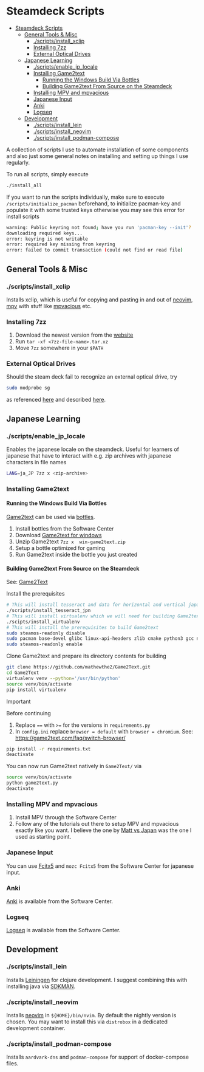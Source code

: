 # Steamdeck Scripts

- [Steamdeck Scripts](#steamdeck-scripts)
  - [General Tools \& Misc](#general-tools--misc)
    - [./scripts/install\_xclip](#scriptsinstall_xclip)
    - [Installing 7zz](#installing-7zz)
    - [External Optical Drives](#external-optical-drives)
  - [Japanese Learning](#japanese-learning)
    - [./scripts/enable\_jp\_locale](#scriptsenable_jp_locale)
    - [Installing Game2text](#installing-game2text)
      - [Running the Windows Build Via Bottles](#running-the-windows-build-via-bottles)
      - [Building Game2text From Source on the Steamdeck](#building-game2text-from-source-on-the-steamdeck)
    - [Installing MPV and mpvacious](#installing-mpv-and-mpvacious)
    - [Japanese Input](#japanese-input)
    - [Anki](#anki)
    - [Logseq](#logseq)
  - [Development](#development)
    - [./scripts/install\_lein](#scriptsinstall_lein)
    - [./scripts/install\_neovim](#scriptsinstall_neovim)
    - [./scripts/install\_podman-compose](#scriptsinstall_podman-compose)

A collection of scripts I use to automate installation of some components and also just some general notes on installing and setting up things I use regularly.

To run all scripts, simply execute
```bash
./install_all
```

If you want to run the scripts individually, make sure to execute `/scripts/initialize_pacman` beforehand, to initialize pacman-key and populate it with some trusted keys otherwise you may see this error for install scripts
```bash
warning: Public keyring not found; have you run 'pacman-key --init'?
downloading required keys...
error: keyring is not writable
error: required key missing from keyring
error: failed to commit transaction (could not find or read file)
```

## General Tools & Misc

### ./scripts/install_xclip

Installs xclip, which is useful for copying and pasting in and out of [neovim](https://neovim.io/), [mpv](https://mpv.io/) with stuff like [mpvacious](https://github.com/Ajatt-Tools/mpvacious) etc.

### Installing 7zz

1. Download the newest version from the [website](https://7-zip.org/download.html)
2. Run `tar -xf <7zz-file-name>.tar.xz`
3. Move `7zz` somewhere in your `$PATH`

### External Optical Drives

Should the steam deck fail to recognize an external optical drive, try
```bash
sudo modprobe sg
```
as referenced [here](https://www.reddit.com/r/SteamDeck/comments/17k1975/how_do_i_use_makemkv_with_my_steam_deck_desktop/) and described [here](https://forum.makemkv.com/forum/viewtopic.php?t=16939&start=90#p81635).



## Japanese Learning

### ./scripts/enable_jp_locale

Enables the japanese locale on the steamdeck. Useful for learners of japanese that have to interact with e.g. zip archives with japanese characters in file names
```bash
LANG=ja_JP 7zz x <zip-archive>
```

### Installing Game2text

#### Running the Windows Build Via Bottles

[Game2text](https://game2text.com/) can be used via [bottles](https://usebottles.com/).

1. Install bottles from the Software Center
2. Download [Game2text for windows](https://github.com/mathewthe2/Game2Text/releases)
3. Unzip Game2text `7zz x  win-game2text.zip `
4. Setup a bottle optimized for gaming
5. Run Game2text inside the bottle you just created

#### Building Game2text From Source on the Steamdeck

See: [Game2Text](https://github.com/mathewthe2/Game2Text)

Install the prerequisites
```bash
# This will install tesseract and data for horizontal and vertical japanese
./scripts/install_tesseract_jpn
# This will install virtualenv which we will need for building Game2text from source
./scipts/install_virtualenv
# This will install the prerequisites to build Game2text
sudo steamos-readonly disable
sudo pacman base-devel glibc linux-api-headers zlib cmake python3 gcc nodejs npm libffi openssl rust tk tcl
sudo steamos-readonly enable
```

Clone Game2text and prepare its directory contents for building

```bash
git clone https://github.com/mathewthe2/Game2Text.git
cd Game2Text
virtualenv venv --python='/usr/bin/python'
source venv/bin/activate
pip install virtualenv
```

> [!IMPORTANT]  
> Before continuing
> 1. Replace `==` with `>=` for the versions in `requirements.py`
> 2. In `config.ini` replace `browser = default` with `browser = chromium`. See: https://game2text.com/faq/switch-browser/ 

```bash
pip install -r requirements.txt
deactivate
```

You can now run Game2text natively in `Game2Text/` via

```bash
source venv/bin/activate
python game2text.py
deactivate
```

### Installing MPV and mpvacious

1. Install MPV through the Software Center
2. Follow any of the tutorials out there to setup MPV and mpvacious exactly like you want. I believe the one by [Matt vs Japan](https://www.youtube.com/watch?v=bbg6ztWecbU) was the one I used as starting point.

### Japanese Input

You can use [Fcitx5](https://fcitx-im.org/wiki/Fcitx_5) and `mozc Fcitx5` from the Software Center for japanese input.

### Anki

[Anki](https://apps.ankiweb.net/) is available from the Software Center.

### Logseq

[Logseq](https://logseq.com/) is available from the Software Center.

## Development

### ./scripts/install_lein

Installs [Leiningen](https://leiningen.org/) for clojure development. I suggest combining this with installing java via [SDKMAN](https://sdkman.io/).

### ./scripts/install_neovim

Installs [neovim](https://neovim.io/) in `${HOME}/bin/nvim`. By default the nightly version is chosen. You may want to install this via `distrobox` in a dedicated development container.

### ./scripts/install_podman-compose

Installs `aardvark-dns` and `podman-compose` for support of docker-compose files.
